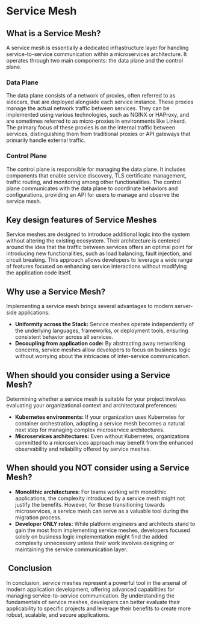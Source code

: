 # Service Mesh

## What is a Service Mesh?

A service mesh is essentially a dedicated infrastructure layer for handling service-to-service communication within a microservices architecture. It operates through two main components: the data plane and the control plane.

### Data Plane

The data plane consists of a network of proxies, often referred to as sidecars, that are deployed alongside each service instance. These proxies manage the actual network traffic between services. They can be implemented using various technologies, such as NGINX or HAProxy, and are sometimes referred to as micro-proxies in environments like Linkerd. The primary focus of these proxies is on the internal traffic between services, distinguishing them from traditional proxies or API gateways that primarily handle external traffic.

### Control Plane

The control plane is responsible for managing the data plane. It includes components that enable service discovery, TLS certificate management, traffic routing, and monitoring among other functionalities. The control plane communicates with the data plane to coordinate behaviors and configurations, providing an API for users to manage and observe the service mesh.

## Key design features of Service Meshes

Service meshes are designed to introduce additional logic into the system without altering the existing ecosystem. Their architecture is centered around the idea that the traffic between services offers an optimal point for introducing new functionalities, such as load balancing, fault injection, and circuit breaking. This approach allows developers to leverage a wide range of features focused on enhancing service interactions without modifying the application code itself.

## Why use a Service Mesh?

Implementing a service mesh brings several advantages to modern server-side applications:

- **Uniformity across the Stack:** Service meshes operate independently of the underlying languages, frameworks, or deployment tools, ensuring consistent behavior across all services.
- **Decoupling from application code:** By abstracting away networking concerns, service meshes allow developers to focus on business logic without worrying about the intricacies of inter-service communication.

## When should you consider using a Service Mesh?

Determining whether a service mesh is suitable for your project involves evaluating your organizational context and architectural preferences:

- **Kubernetes environments:** If your organization uses Kubernetes for container orchestration, adopting a service mesh becomes a natural next step for managing complex microservice architectures.
- **Microservices architectures:** Even without Kubernetes, organizations committed to a microservices approach may benefit from the enhanced observability and reliability offered by service meshes.

## When should you NOT consider using a Service Mesh?

- **Monolithic architectures:** For teams working with monolithic applications, the complexity introduced by a service mesh might not justify the benefits. However, for those transitioning towards microservices, a service mesh can serve as a valuable tool during the migration process.
- **Developer ONLY roles:** While platform engineers and architects stand to gain the most from implementing service meshes, developers focused solely on business logic implementation might find the added complexity unnecessary unless their work involves designing or maintaining the service communication layer.

##  Conclusion

In conclusion, service meshes represent a powerful tool in the arsenal of modern application development, offering advanced capabilities for managing service-to-service communication. By understanding the fundamentals of service meshes, developers can better evaluate their applicability to specific projects and leverage their benefits to create more robust, scalable, and secure applications.
